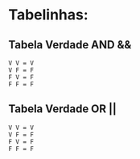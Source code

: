 
# Tabelinhas: 

## Tabela Verdade AND &&

    V V = V
    V F = F
    F V = F
    F F = F

## Tabela Verdade OR ||

    V V = V
    V F = F
    F V = F
    F F = F